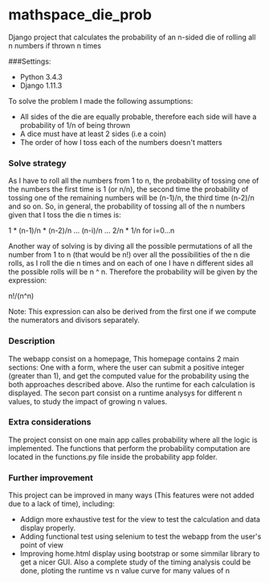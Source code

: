 # mathspace_die_prob
Django project that calculates the probability of an n-sided die of rolling all n numbers if thrown n times

###Settings:
* Python 3.4.3
* Django 1.11.3

To solve the problem I made the following assumptions:
* All sides of the die are equally probable, therefore each side will have a probability of 1/n of being thrown
* A dice must have at least 2 sides (i.e a coin)
* The order of how I toss each of the numbers doesn't matters

### Solve strategy
As I have to roll all the numbers from 1 to n, the probability of tossing one of the numbers the first time is 1 (or n/n),  the second time the probability of tossing one of the remaining numbers will be (n-1)/n, the third time (n-2)/n and so on. So, in general, the probability of tossing all of the n numbers given that I toss the die n times is:

1 * (n-1)/n * (n-2)/n ... (n-i)/n ... 2/n * 1/n    for i=0...n

Another way of solving is by diving all the possible permutations of all the number from 1 to n (that would be n!) over all the possibilities of the n die rolls, as I roll the die n times and on each of one I have n different sides all the possible rolls will be n ^ n. Therefore the probability will be 
given by the expression:

n!/(n^n) 

Note: This expression can also be derived from the first one if we compute the numerators and divisors separately.

### Description
The webapp consist on a homepage, This homepage contains 2 main sections: One with a form, where the user can submit a positive integer (greater than 1), and get the computed value for the probability using the both approaches described above. Also the runtime for each calculation is displayed. The secon part consist on a runtime analysys for different n values, to study the impact of growing n values.

### Extra considerations
The project consist on one main app calles probability where all the logic is implemented. The functions that perform the probability computation are located in the functions.py file inside the probability app folder.

### Further improvement
This project can be improved in many ways (This features were not added due to a lack of time), including:
* Addign more exhaustive test for the view to test the calculation and data display properly.
* Adding functional test using selenium to test the webapp from the user's point of view
* Improving home.html display using bootstrap or some simmilar library to get a nicer GUI. Also a complete study of the timing analysis could be done, ploting the runtime vs n value curve for many values of n



